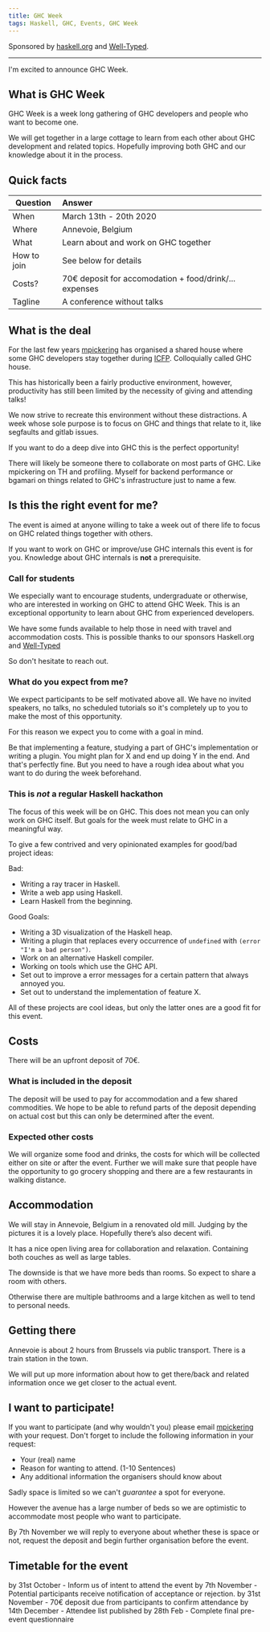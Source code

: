 ```yaml
---
title: GHC Week
tags: Haskell, GHC, Events, GHC Week
---
```

 
Sponsored by [haskell.org](https://www.haskell.org/) and [Well-Typed](http://www.well-typed.com/).

--------

I'm excited to announce GHC Week.
 
## What is GHC Week
 
GHC Week is a week long gathering of GHC developers and people who want to become one.
 
We will get together in a large cottage to learn from each other about GHC development and related topics.
Hopefully improving both GHC and our knowledge about it in the process.
 
## Quick facts
 
| Question      | Answer        | 
| ------------- |:------------- | 
| When          | March 13th - 20th 2020 | 
| Where         | Annevoie, Belgium |
| What          | Learn about and work on GHC together |
| How to join   | See below for details|
| Costs?        | 70€ deposit for accomodation + food/drink/... expenses |
| Tagline       | A conference without talks |
 
## What is the deal
 
For the last few years [mpickering](https://mpickering.github.io/) has organised a shared house
where some GHC developers stay together during [ICFP](https://icfp20.sigplan.org/). Colloquially called GHC house.
 
This has historically been a fairly productive environment, however,
productivity has still been limited by the necessity of giving and attending talks!
 
We now strive to recreate this environment without these distractions. 
A week whose sole purpose is to focus on GHC and things that
relate to it, like segfaults and gitlab issues.
 
If you want to do a deep dive into GHC this is the perfect opportunity!
 
There will likely be someone there to collaborate on most parts of GHC.
Like mpickering on TH and profiling. Myself for backend performance or
bgamari on things related to GHC's infrastructure just to name a few.


## Is this the right event for me?

The event is aimed at anyone willing to take a week out of there life to focus on GHC related things together with others.

If you want to work on GHC or improve/use GHC internals this event is for you. 
Knowledge about GHC internals is **not** a prerequisite.

### Call for students

We especially want to encourage students, undergraduate or otherwise, who are interested in working on GHC to attend GHC Week.
This is an exceptional opportunity to learn about GHC from experienced developers.

We have some funds available to help those in need with travel and accommodation costs.
This is possible thanks to our sponsors Haskell.org and [Well-Typed](http://www.well-typed.com/)

So don't hesitate to reach out.

### What do you expect from me?

We expect participants to be self motivated above all. We have no invited speakers,
no talks, no scheduled tutorials so it's completely up to you to make the most of this opportunity.

For this reason we expect you to come with a goal in mind.

Be that implementing a feature, studying a part of GHC's implementation or writing a plugin.
You might plan for X and end up doing Y in the end. And that's perfectly fine.
But you need to have a rough idea about what you want to do during the week beforehand.

### This is *not* a regular Haskell hackathon
 
The focus of this week will be on GHC. This does not mean you can only work on GHC itself.
But goals for the week must relate to GHC in a meaningful way.
  
To give a few contrived and very opinionated examples for good/bad project ideas:

Bad:

* Writing a ray tracer in Haskell. 
* Write a web app using Haskell.
* Learn Haskell from the beginning.

Good Goals:

* Writing a 3D visualization of the Haskell heap.
* Writing a plugin that replaces every occurrence of `undefined` with `(error "I'm a bad person")`.
* Work on an alternative Haskell compiler.
* Working on tools which use the GHC API.
* Set out to improve a error messages for a certain pattern that always annoyed you.
* Set out to understand the implementation of feature X.

All of these projects are cool ideas, but only the latter ones are a good fit for this event.
 
## Costs
 
There will be an upfront deposit of 70€.
 
### What is included in the deposit
 
The deposit will be used to pay for accommodation and a few shared commodities. We hope to be able to refund parts of the deposit depending on actual cost but this can only be determined after the event.
 
### Expected other costs
 
We will organize some food and drinks, the costs for which will be collected either on site
or after the event.
Further we will make sure that people have the opportunity to go grocery shopping and there are a few restaurants in walking distance.
 
## Accommodation
 
We will stay in Annevoie, Belgium in a renovated old mill. Judging by the pictures it is a lovely place. Hopefully there’s also decent wifi.
 
It has a nice open living area for collaboration and relaxation. Containing both couches as well as large tables.
 
The downside is that we have more beds than rooms. So expect to share a room with others.
 
Otherwise there are multiple bathrooms and a large kitchen as well to tend to personal needs.
 
##  Getting there
 
Annevoie is about 2 hours from Brussels via public transport. There is a train station in the town.

We will put up more information about how to get there/back and related information
once we get closer to the actual event.
 
## I want to participate!
 
If you want to participate (and why wouldn't you) please email [mpickering](mailto:matthewtpickering@gmail.com) with your request.
Don't forget to include the following information in your request:

* Your (real) name
* Reason for wanting to attend. (1-10 Sentences)
* Any additional information the organisers should know about

Sadly space is limited so we can't *guarantee* a spot for everyone.
 
However the avenue has a large number of beds so we are optimistic to accommodate most people who want to participate.

By 7th November we will reply to everyone about whether these is space or not, request the deposit and begin further
organisation before the event. 

## Timetable for the event
 
by 31st October - Inform us of intent to attend the event
by 7th November - Potential participants receive notification of acceptance or rejection.
by 31st November - 70€ deposit due from participants to confirm attendance
by 14th December - Attendee list published
by 28th Feb - Complete final pre-event questionnaire 


